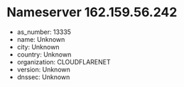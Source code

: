 # Nameserver 162.159.56.242

* as_number: 13335
* name: Unknown
* city: Unknown
* country: Unknown
* organization: CLOUDFLARENET
* version: Unknown
* dnssec: Unknown

